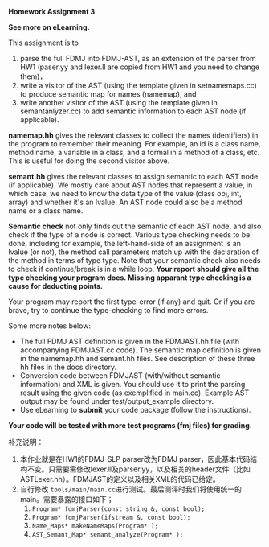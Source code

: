 **Homework Assignment 3**

**See more on eLearning.**

This assignment is to

1. parse the full FDMJ into FDMJ-AST, as an extension of the parser from HW1 (paser.yy and lexer.ll are copied from HW1 and you need to change them)，
2. write a visitor of the AST (using the template given in setnamemaps.cc) to produce semantic map for names (namemap), and
3. write another visitor of the AST (using the template given in semantanlyzer.cc) to add semantic information to each AST node (if applicable).

**namemap.hh** gives the relevant classes to collect the names (identifiers) in the program to remember their meaning. For example, an id is a class name, method name, a variable in a class, and a formal in a method of a class, etc. This is useful for doing the second visitor above.

**semant.hh** gives the relevant classes to assign semantic to each AST node (if applicable). We mostly care about AST nodes that represent a value, in which case, we need to know the data type of the value (class obj, int, array) and whether it's an lvalue. An AST node could also be a method name or a class name.

**Semantic check** not only finds out the semantic of each AST node, and also check if the type of a node is correct. Various type checking needs to be done, including for example, the left-hand-side of an assignment is an lvalue (or not), the method call parameters match up with the declaration of the method in terms of type type. Note that your semantic check also needs to check if continue/break is in a while loop. **Your report should give all the type checking your program does. Missing apparant type checking is a cause for deducting points.**

Your program may report the first type-error (if any) and quit. Or if you are brave, try to continue the type-checking to find more errors.

Some more notes below:

* The full FDMJ AST definition is given in the FDMJAST.hh file (with accompanying FDMJAST.cc code). The semantic map definition is given in the namemap.hh and semant.hh files. See description of these three hh files in the docs directory.
* Conversion code between FDMJAST (with/without semantic information) and XML is given. You should use it to print the parsing result using the given code (as exemplified in main.cc). Example AST output may be found under test/output_example directory.
* Use eLearning to **submit** your code package (follow the instructions).

**Your code will be tested with more test programs (fmj files) for grading.**

补充说明：

1. 本作业就是在HW1的FDMJ-SLP parser改为FDMJ parser，因此基本代码结构不变。只需要需修改lexer.ll及parser.yy，以及相关的header文件（比如ASTLexer.hh）。FDMJAST的定义以及相关XML的代码已给定。
2. 自行修改 `tools/main/main.cc`进行测试。最后测评时我们将使用统一的main。需要暴露的接口如下；
   1. `Program* fdmjParser(const string &, const bool);`
   2. `Program* fdmjParser(ifstream &, const bool);`
   3. `Name_Maps* makeNameMaps(Program* );`
   4. `AST_Semant_Map* semant_analyze(Program* );`
